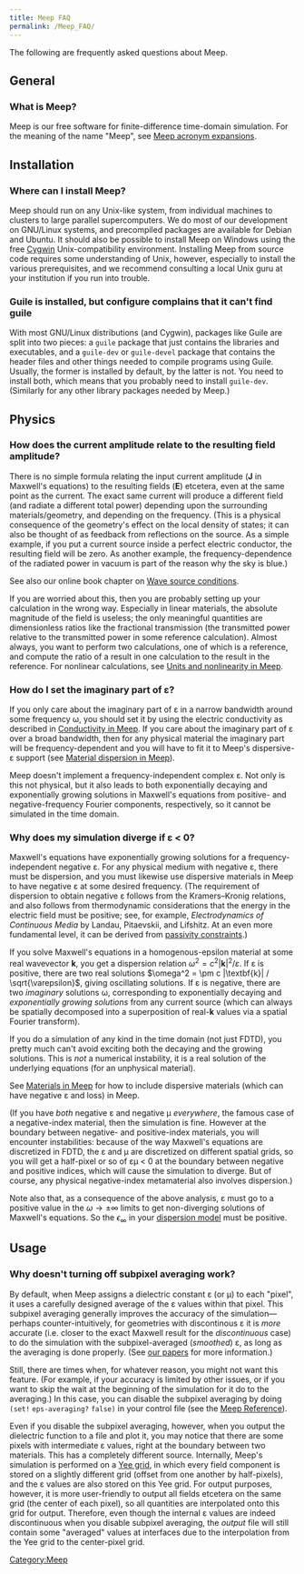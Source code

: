 ```yaml
---
title: Meep FAQ
permalink: /Meep_FAQ/
---
```


The following are frequently asked questions about Meep.

General
-------

### What is Meep?

Meep is our free software for finite-difference time-domain simulation. For the meaning of the name "Meep", see [Meep acronym expansions](Meep_acronym_expansions.md).

Installation
------------

### Where can I install Meep?

Meep should run on any Unix-like system, from individual machines to clusters to large parallel supercomputers. We do most of our development on GNU/Linux systems, and precompiled packages are available for Debian and Ubuntu. It should also be possible to install Meep on Windows using the free [Cygwin](https://en.wikipedia.org/wiki/Cygwin) Unix-compatibility environment. Installing Meep from source code requires some understanding of Unix, however, especially to install the various prerequisites, and we recommend consulting a local Unix guru at your institution if you run into trouble.

### Guile is installed, but configure complains that it can't find guile

With most GNU/Linux distributions (and Cygwin), packages like Guile are split into two pieces: a `guile` package that just contains the libraries and executables, and a `guile-dev` or `guile-devel` package that contains the header files and other things needed to compile programs using Guile. Usually, the former is installed by default, by the latter is not. You need to install both, which means that you probably need to install `guile-dev`. (Similarly for any other library packages needed by Meep.)

Physics
-------

### How does the current amplitude relate to the resulting field amplitude?

There is no simple formula relating the input current amplitude (**J** in Maxwell's equations) to the resulting fields (**E**) etcetera, even at the same point as the current. The exact same current will produce a different field (and radiate a different total power) depending upon the surrounding materials/geometry, and depending on the frequency. (This is a physical consequence of the geometry's effect on the local density of states; it can also be thought of as feedback from reflections on the source. As a simple example, if you put a current source inside a perfect electric conductor, the resulting field will be zero. As another example, the frequency-dependence of the radiated power in vacuum is part of the reason why the sky is blue.)

See also our online book chapter on [Wave source conditions](http://arxiv.org/abs/arXiv:1301.5366).

If you are worried about this, then you are probably setting up your calculation in the wrong way. Especially in linear materials, the absolute magnitude of the field is useless; the only meaningful quantities are dimensionless ratios like the fractional transmission (the transmitted power relative to the transmitted power in some reference calculation). Almost always, you want to perform two calculations, one of which is a reference, and compute the ratio of a result in one calculation to the result in the reference. For nonlinear calculations, see [Units and nonlinearity in Meep](Units_and_nonlinearity_in_Meep.md).

### How do I set the imaginary part of ε?

If you only care about the imaginary part of ε in a narrow bandwidth around some frequency ω, you should set it by using the electric conductivity as described in [Conductivity in Meep](Materials_in_Meep.md#Conductivity). If you care about the imaginary part of ε over a broad bandwidth, then for any physical material the imaginary part will be frequency-dependent and you will have to fit it to Meep's dispersive-ε support (see [Material dispersion in Meep](Materials_in_Meep.md#Dispersion)).

Meep doesn't implement a frequency-independent complex ε. Not only is this not physical, but it also leads to both exponentially decaying and exponentially growing solutions in Maxwell's equations from positive- and negative-frequency Fourier components, respectively, so it cannot be simulated in the time domain.

### Why does my simulation diverge if ε &lt; 0?

Maxwell's equations have exponentially growing solutions for a frequency-independent negative ε. For any physical medium with negative ε, there must be dispersion, and you must likewise use dispersive materials in Meep to have negative ε at some desired frequency. (The requirement of dispersion to obtain negative ε follows from the Kramers–Kronig relations, and also follows from thermodynamic considerations that the energy in the electric field must be positive; see, for example, *Electrodynamics of Continuous Media* by Landau, Pitaevskii, and Lifshitz. At an even more fundamental level, it can be derived from [passivity constraints](http://arxiv.org/abs/arXiv:1405.0238).)

If you solve Maxwell's equations in a homogenous-epsilon material at some real wavevector **k**, you get a dispersion relation $\omega^2 = c^2 |\textbf{k}|^2 / \varepsilon$. If ε is positive, there are two real solutions $\omega^2 = \pm c |\textbf{k}| / \sqrt{\varepsilon}$, giving oscillating solutions. If ε is negative, there are two *imaginary* solutions ω, corresponding to exponentially decaying and *exponentially growing solutions* from any current source (which can always be spatially decomposed into a superposition of real-**k** values via a spatial Fourier transform).

If you do a simulation of any kind in the time domain (not just FDTD), you pretty much can't avoid exciting both the decaying and the growing solutions. This is *not* a numerical instability, it is a real solution of the underlying equations (for an unphysical material).

See [Materials in Meep](Materials_in_Meep.md) for how to include dispersive materials (which can have negative ε and loss) in Meep.

(If you have *both* negative ε and negative μ *everywhere*, the famous case of a negative-index material, then the simulation is fine. However at the boundary between negative- and positive-index materials, you will encounter instabilities: because of the way Maxwell's equations are discretized in FDTD, the ε and μ are discretized on different spatial grids, so you will get a half-pixel or so of εμ &lt; 0 at the boundary between negative and positive indices, which will cause the simulation to diverge. But of course, any physical negative-index metamaterial also involves dispersion.)

Note also that, as a consequence of the above analysis, ε must go to a positive value in the $\omega\to\pm\infty$ limits to get non-diverging solutions of Maxwell's equations. So the $\epsilon_\infty$ in your [dispersion model](Materials_in_Meep.md) must be positive.

Usage
-----

### Why doesn't turning off subpixel averaging work?

By default, when Meep assigns a dielectric constant ε (or μ) to each "pixel", it uses a carefully designed average of the ε values within that pixel. This subpixel averaging generally improves the accuracy of the simulation—perhaps counter-intuitively, for geometries with discontinous ε it is *more* accurate (i.e. closer to the exact Maxwell result for the *discontinuous* case) to do the simulation with the subpixel-averaged (*smoothed*) ε, as long as the averaging is done properly. (See [our papers](Citing_Meep.md) for more information.)

Still, there are times when, for whatever reason, you might not want this feature. (For example, if your accuracy is limited by other issues, or if you want to skip the wait at the beginning of the simulation for it do to the averaging.) In this case, you can disable the subpixel averaging by doing `(set!` `eps-averaging?` `false)` in your control file (see the [Meep Reference](Meep_Reference.md)).

Even if you disable the subpixel averaging, however, when you output the dielectric function to a file and plot it, you may notice that there are some pixels with intermediate ε values, right at the boundary between two materials. This has a completely different source. Internally, Meep's simulation is performed on a [Yee grid](Yee_lattice.md), in which every field component is stored on a slightly different grid (offset from one another by half-pixels), and the ε values are also stored on this Yee grid. For output purposes, however, it is more user-friendly to output all fields etcetera on the same grid (the center of each pixel), so all quantities are interpolated onto this grid for output. Therefore, even though the internal ε values are indeed discontinuous when you disable subpixel averaging, the *output* file will still contain some "averaged" values at interfaces due to the interpolation from the Yee grid to the center-pixel grid.

[Category:Meep](Meep.md)

